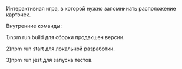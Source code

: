 Интерактивная игра, в которой нужно запомнинать расположение карточек.

Внутренние команды:

1)npm run build для сборки продакшен версии.

2)npm run start для локальной разработки.

3)npm run jest для запуска тестов.

